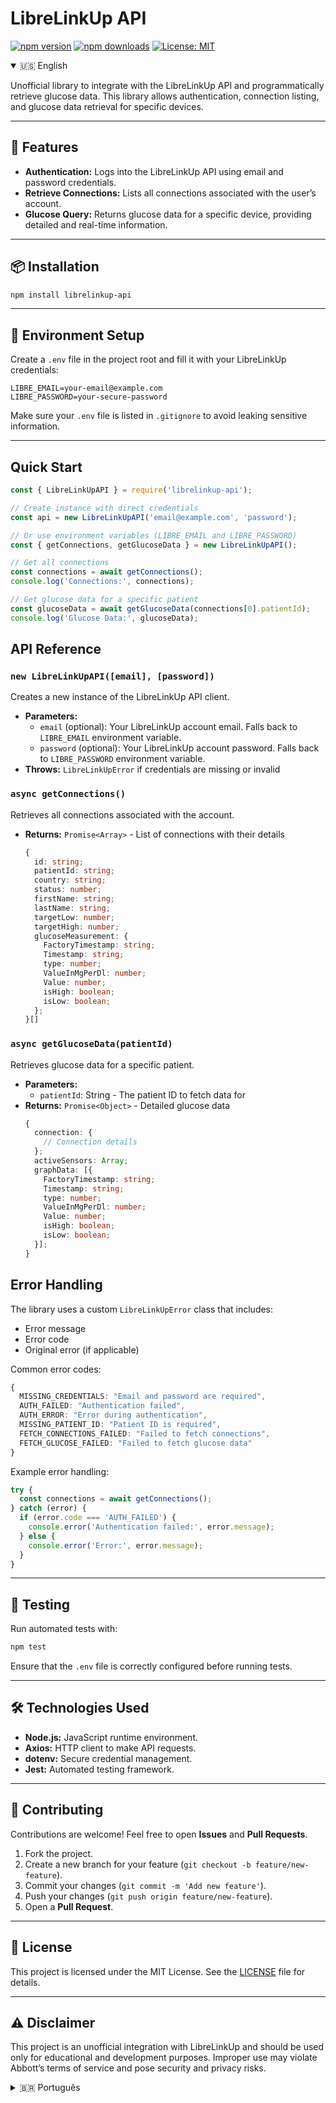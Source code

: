 # LibreLinkUp API 
[![npm version](https://img.shields.io/npm/v/librelinkup-api.svg)](https://www.npmjs.com/package/librelinkup-api)
[![npm downloads](https://img.shields.io/npm/dt/librelinkup-api.svg)](https://www.npmjs.com/package/librelinkup-api)
[![License: MIT](https://img.shields.io/badge/License-MIT-yellow.svg)](https://opensource.org/licenses/MIT)

<details open>
<summary>🇺🇸 English</summary>

Unofficial library to integrate with the LibreLinkUp API and programmatically retrieve glucose data. This library allows authentication, connection listing, and glucose data retrieval for specific devices.

---

## 🚀 Features

- **Authentication:** Logs into the LibreLinkUp API using email and password credentials.
- **Retrieve Connections:** Lists all connections associated with the user’s account.
- **Glucose Query:** Returns glucose data for a specific device, providing detailed and real-time information.

---

## 📦 Installation

```bash
npm install librelinkup-api
```

---

## 🔧 Environment Setup

Create a `.env` file in the project root and fill it with your LibreLinkUp credentials:

```plaintext
LIBRE_EMAIL=your-email@example.com  
LIBRE_PASSWORD=your-secure-password  
```

Make sure your `.env` file is listed in `.gitignore` to avoid leaking sensitive information.

---

## Quick Start

```javascript
const { LibreLinkUpAPI } = require('librelinkup-api');

// Create instance with direct credentials
const api = new LibreLinkUpAPI('email@example.com', 'password');

// Or use environment variables (LIBRE_EMAIL and LIBRE_PASSWORD)
const { getConnections, getGlucoseData } = new LibreLinkUpAPI();

// Get all connections
const connections = await getConnections();
console.log('Connections:', connections);

// Get glucose data for a specific patient
const glucoseData = await getGlucoseData(connections[0].patientId);
console.log('Glucose Data:', glucoseData);
```

## API Reference

### `new LibreLinkUpAPI([email], [password])`

Creates a new instance of the LibreLinkUp API client.

- **Parameters:**
  - `email` (optional): Your LibreLinkUp account email. Falls back to `LIBRE_EMAIL` environment variable.
  - `password` (optional): Your LibreLinkUp account password. Falls back to `LIBRE_PASSWORD` environment variable.
- **Throws:** `LibreLinkUpError` if credentials are missing or invalid

### `async getConnections()`

Retrieves all connections associated with the account.

- **Returns:** `Promise<Array>` - List of connections with their details
  ```typescript
  {
    id: string;
    patientId: string;
    country: string;
    status: number;
    firstName: string;
    lastName: string;
    targetLow: number;
    targetHigh: number;
    glucoseMeasurement: {
      FactoryTimestamp: string;
      Timestamp: string;
      type: number;
      ValueInMgPerDl: number;
      Value: number;
      isHigh: boolean;
      isLow: boolean;
    };
  }[]
  ```

### `async getGlucoseData(patientId)`

Retrieves glucose data for a specific patient.

- **Parameters:**
  - `patientId`: String - The patient ID to fetch data for
- **Returns:** `Promise<Object>` - Detailed glucose data
  ```typescript
  {
    connection: {
      // Connection details
    };
    activeSensors: Array;
    graphData: [{
      FactoryTimestamp: string;
      Timestamp: string;
      type: number;
      ValueInMgPerDl: number;
      Value: number;
      isHigh: boolean;
      isLow: boolean;
    }];
  }
  ```

## Error Handling

The library uses a custom `LibreLinkUpError` class that includes:
- Error message
- Error code
- Original error (if applicable)

Common error codes:
```typescript
{
  MISSING_CREDENTIALS: "Email and password are required",
  AUTH_FAILED: "Authentication failed",
  AUTH_ERROR: "Error during authentication",
  MISSING_PATIENT_ID: "Patient ID is required",
  FETCH_CONNECTIONS_FAILED: "Failed to fetch connections",
  FETCH_GLUCOSE_FAILED: "Failed to fetch glucose data"
}
```

Example error handling:
```javascript
try {
  const connections = await getConnections();
} catch (error) {
  if (error.code === 'AUTH_FAILED') {
    console.error('Authentication failed:', error.message);
  } else {
    console.error('Error:', error.message);
  }
}
```

---

## 🧪 Testing

Run automated tests with:

```bash
npm test
```

Ensure that the `.env` file is correctly configured before running tests.

---

## 🛠️ Technologies Used

- **Node.js:** JavaScript runtime environment.
- **Axios:** HTTP client to make API requests.
- **dotenv:** Secure credential management.
- **Jest:** Automated testing framework.

---

## 🤝 Contributing

Contributions are welcome! Feel free to open **Issues** and **Pull Requests**.

1. Fork the project.
2. Create a new branch for your feature (`git checkout -b feature/new-feature`).
3. Commit your changes (`git commit -m 'Add new feature'`).
4. Push your changes (`git push origin feature/new-feature`).
5. Open a **Pull Request**.

---

## 📄 License

This project is licensed under the MIT License. See the [LICENSE](LICENSE) file for details.

---

## ⚠️ Disclaimer

This project is an unofficial integration with LibreLinkUp and should be used only for educational and development purposes. Improper use may violate Abbott’s terms of service and pose security and privacy risks.



</details>

<details>
<summary>🇧🇷 Português</summary>

Biblioteca não oficial para integrar com a API do LibreLinkUp e obter dados de glicemia de forma programática. Esta biblioteca permite autenticação, listagem de conexões e obtenção de dados de glicemia para dispositivos específicos.

---

## 🚀 Funcionalidades

- **Autenticação:** Realiza o login na API do LibreLinkUp usando credenciais de e-mail e senha.
- **Obtenção de Conexões:** Lista todas as conexões associadas à conta do usuário.
- **Consulta de Glicemia:** Retorna os dados de glicemia para um dispositivo específico, fornecendo informações detalhadas e em tempo real.

---

## 📦 Instalação

```bash
npm install librelinkup-api
```

---

## 🔧 Configuração do Ambiente

Crie um arquivo `.env` na raiz do projeto e preencha com suas credenciais do LibreLinkUp:

```plaintext
LIBRE_EMAIL=seu-email@example.com  
LIBRE_PASSWORD=sua-senha-segura  
```

Certifique-se de que o arquivo `.env` está listado no `.gitignore` para evitar o vazamento de informações sensíveis.

---

## Início Rápido

```javascript
const { LibreLinkUpAPI } = require('librelinkup-api');

// Criar instância com credenciais diretas
const api = new LibreLinkUpAPI('email@example.com', 'senha');

// Ou usar variáveis de ambiente (LIBRE_EMAIL e LIBRE_PASSWORD)
const { getConnections, getGlucoseData } = new LibreLinkUpAPI();

// Obter todas as conexões
const connections = await getConnections();
console.log('Conexões:', connections);

// Obter dados de glicose para um paciente específico
const glucoseData = await getGlucoseData(connections[0].patientId);
console.log('Dados de Glicose:', glucoseData);
```

## Referência da API

### `new LibreLinkUpAPI([email], [senha])`

Cria uma nova instância do cliente da API LibreLinkUp.

- **Parâmetros:**
  - `email` (opcional): Seu email da conta LibreLinkUp. Usa `LIBRE_EMAIL` do ambiente se não fornecido.
  - `senha` (opcional): Sua senha da conta LibreLinkUp. Usa `LIBRE_PASSWORD` do ambiente se não fornecida.
- **Lança:** `LibreLinkUpError` se as credenciais estiverem faltando ou inválidas

### `async getConnections()`

Recupera todas as conexões associadas à conta.

- **Retorna:** `Promise<Array>` - Lista de conexões com seus detalhes
  ```typescript
  {
    id: string;
    patientId: string;
    country: string;
    status: number;
    firstName: string;
    lastName: string;
    targetLow: number;
    targetHigh: number;
    glucoseMeasurement: {
      FactoryTimestamp: string;
      Timestamp: string;
      type: number;
      ValueInMgPerDl: number;
      Value: number;
      isHigh: boolean;
      isLow: boolean;
    };
  }[]
  ```

### `async getGlucoseData(patientId)`

Recupera dados de glicose para um paciente específico.

- **Parâmetros:**
  - `patientId`: String - O ID do paciente para buscar os dados
- **Retorna:** `Promise<Object>` - Dados detalhados de glicose
  ```typescript
  {
    connection: {
      // Detalhes da conexão
    };
    activeSensors: Array;
    graphData: [{
      FactoryTimestamp: string;
      Timestamp: string;
      type: number;
      ValueInMgPerDl: number;
      Value: number;
      isHigh: boolean;
      isLow: boolean;
    }];
  }
  ```

## Tratamento de Erros

A biblioteca usa uma classe personalizada `LibreLinkUpError` que inclui:
- Mensagem de erro
- Código do erro
- Erro original (se aplicável)

Códigos de erro comuns:
```typescript
{
  MISSING_CREDENTIALS: "Email e senha são obrigatórios",
  AUTH_FAILED: "Autenticação falhou",
  AUTH_ERROR: "Erro durante a autenticação",
  MISSING_PATIENT_ID: "ID do paciente é obrigatório",
  FETCH_CONNECTIONS_FAILED: "Falha ao buscar conexões",
  FETCH_GLUCOSE_FAILED: "Falha ao buscar dados de glicose"
}
```

Exemplo de tratamento de erro:
```javascript
try {
  const connections = await getConnections();
} catch (error) {
  if (error.code === 'AUTH_FAILED') {
    console.error('Falha na autenticação:', error.message);
  } else {
    console.error('Erro:', error.message);
  }
}
```

---

## 🧪 Testes

Execute os testes automatizados com o comando:

```bash
npm test
```

Certifique-se de ter configurado corretamente o arquivo `.env` antes de rodar os testes.

---

## 🛠️ Tecnologias Utilizadas

- **Node.js:** Ambiente de execução JavaScript.
- **Axios:** Cliente HTTP para fazer as requisições à API.
- **dotenv:** Para gerenciamento seguro de credenciais.
- **Jest:** Para testes automatizados.

---

## 🤝 Contribuindo

Contribuições são bem-vindas! Sinta-se à vontade para abrir **Issues** e **Pull Requests**.

1. Faça um fork do projeto.
2. Crie uma branch para sua feature (`git checkout -b feature/nova-feature`).
3. Faça o commit (`git commit -m 'Adiciona nova feature'`).
4. Envie as alterações (`git push origin feature/nova-feature`).
5. Abra um **Pull Request**.

---

## 📄 Licença

Este projeto está licenciado sob a licença MIT. Veja o arquivo [LICENSE](LICENSE) para mais detalhes.

---

## ⚠️ Aviso Legal

Este projeto é uma integração não oficial com o LibreLinkUp e deve ser usado apenas para fins educacionais e de desenvolvimento. O uso indevido pode violar os termos de serviço da Abbott e trazer riscos de segurança e privacidade.



</details>
